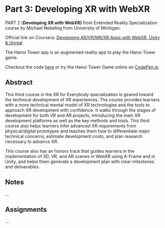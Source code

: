 # Part 3: Developing XR with WebXR #

PART 2 (**Developing XR with WebXR)** from Extended Reality Specialization course by Michael Nebeling from University of Michigan.

Official link on Coursera: [Developing AR/VR/MR/XR Apps with WebXR, Unity & Unreal](https://www.coursera.org/learn/develop-augmented-virtual-mixed-extended-reality-applications-webxr-unity-unreal)

The Hanoi Tower app is an augmented reality app to play the Hanoi Tower game.

Checkout the code [here](hanoi-towers/README.md) or try the Hanoi Tower Game online on [CodePen.io](https://codepen.io/davidsantucci/pen/OJzxGrp).

## Abstract ##

This third course in the XR for Everybody specialization is geared toward the technical development of XR experiences.
The course provides learners with a more technical mental model of XR technologies and the tools to approach XR
development with confidence. It walks through the stages of development for both VR and AR projects, introducing the
main XR development platforms as well as the key methods and tools. This third course also helps learners infer advanced
XR requirements from physical/digital prototypes and teaches them how to differentiate major technical concerns,
estimate development costs, and plan research necessary to advance XR.

This course also has an honors track that guides learners in the implementation of 3D, VR, and AR scenes in WebXR using
A-Frame and in Unity, and helps them generate a development plan with clear milestones and deliverables.

## Notes ##

...

## Assignments ##

...
